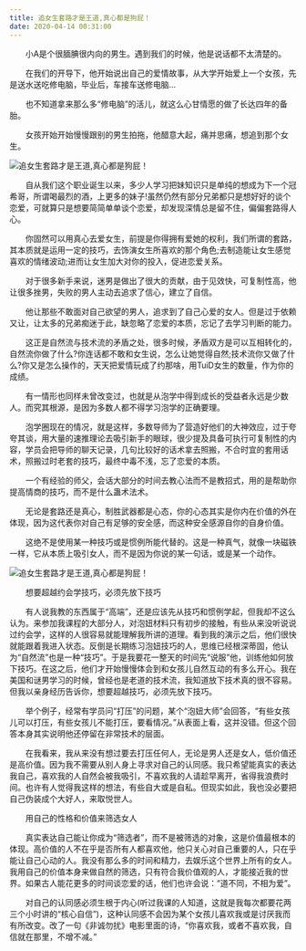 ```yaml
---
title: 追女生套路才是王道,真心都是狗屁！
date: 2020-04-14 00:31:00
---
```




　　小A是个很腼腆很内向的男生。遇到我们的时候，他是说话都不太清楚的。

　　在我们的开导下，他开始说出自己的爱情故事，从大学开始爱上一个女孩，先是送水送吃修电脑，毕业后，车接车送修电脑...

　　也不知道拿来那么多“修电脑”的活儿，就这么心甘情愿的做了长达四年的备胎。

　　女孩开始开始慢慢跟别的男生拍拖，他醋意大起，痛并思痛，想追到那个女生。

![追女生套路才是王道,真心都是狗屁！](/img/6a45d3eb99c493ac425e1129e200fb5d.jpg)

　　自从我们这个职业诞生以来，多少人学习把妹知识只是单纯的想成为下一个冠希哥，所谓喝最烈的酒，上更多的妹子!虽然仍然有部分兄弟都只是想好好的谈个恋爱，可就算只是想要简简单单谈个恋爱，却发现深情总是留不住，偏偏套路得人心。

　　你固然可以用真心去爱女生，前提是你得拥有爱她的权利，我们所谓的套路，其本质就是运用一定的技巧，去饰演女生所喜欢的那个角色;去制造能让女生感觉喜欢的情绪波动;进而让女生加大对你的投入，促进恋爱关系。

　　对于很多新手来说，迷男是做出了很大的贡献，由于见效快，可复制性高，他让很多挫男，失败的男人主动去追求了信心，建立了自信。

　　他让那些不敢面对自己欲望的男人，追求到了自己心爱的女人。但是过于依赖又让，让太多的兄弟痴迷于此，缺忽略了恋爱的本质，忘记了去学习判断的能力。

　　这正是自然流与技术流的矛盾之处，很多时候，矛盾双方是可以互相转化的，自然流你做了什么?你连话都不敢和女生说，怎么让她觉得自然;技术流你又做了什么?你又是怎么操作的，天天把爱情玩成了约那啥，用TuiD女生的数量，作为你的成绩。

　　有一情形也同样未曾改变过，也就是从泡学中得到成长的受益者永远是少数人。而究其根源，是因为多数人都不得学习泡学的正确要理。

　　泡学圈现在的情况，就是这样，多数导师为了营造好他们的大神效应，过于夸夸其谈，用大量的速推理论去吸引新手的眼球，很少提及具备可执行可复制性的内容，学员会把导师的聊天记录，几句比较好的话术拿去照搬，不合时宜的套用话术，照搬过时老套的技巧，最终中毒不浅，忘了恋爱的本质。

　　一个有经验的师父，会话大部分的时间去教心法而不是教招式，用的是帮助你提高情商的技巧，而不是什么蛊术法术。

　　无论是套路还是真心，制胜武器都是心态，你的心态其实是你内在价值的外在体现，因为这代表你对自己有足够的安全感，而这种安全感源自你的自身价值。

　　这绝不是使用某一种技巧或是惯例所能代替的。这是一种真气，就像一块磁铁一样，它从本质上吸引女人，而不是因为你说的某一句话，或是某一个动作。

![追女生套路才是王道,真心都是狗屁！](/img/7be12a258903ddfbacee55bca0981c40.jpg)

　　想要超越约会学技巧，必须先放下技巧

　　有人说我教的东西属于“高端”，还是应该先从技巧和惯例学起，但我却不这么认为。来参加我课程的大部分人，对泡妞材料只有初步的接触，有些从来没听说说过约会学，这样的人很容易就能理解我所讲的道理。看到我的演示之后，他们很快就能跟着我进入状态。反倒是长期练习泡妞技巧的人，思维已经根深蒂固，他认为“自然流”也是一种“技巧”。于是我要花一整天的时间先“说服”他，训练他如何放下技巧。在这之后，他们才开始慢慢体会到和女孩儿自然互动的有多么开心。我在美国和谜男学习的时候，曾经也是老道的技术流，我知道放下技术真的很不容易。但我以亲身经历告诉你，想要超越技巧，必须先放下技巧。

　　举个例子，经常有学员问“打压”的问题，某个“泡妞大师”会回答，“有些女孩儿可以打压，有些女孩儿不能打压，要看情况。”从表面上看，这并没错。但这个回答本身其实说明他还停留在非常技术的层面。

　　在我看来，我从来没有想过要去打压任何人，无论是男人还是女人，低价值还是高价值。因为我不需要从别人身上寻求对自己的认同感。我只希望能真实的表达我自己，喜欢我的人自然会被我吸引，不喜欢我的人请趁早离开，省得我浪费时间。也许有人觉得我这样的想法，有些自大或是自私。但现实如此，我也没必要把自己伪装成个大好人，来取悦世人。

　　用自己的性格和价值来筛选女人

　　真实表达自己能让你成为“筛选者”，而不是被筛选的对象，这是价值最根本的体现。高价值的人不在乎是否所有人都喜欢他，他只关心对自己重要的人，只在乎能让自己心动的人。我没有那么多的时间和精力，去娱乐这个世界上所有的女人。我用自己的价值本身来做自然的筛选，只有符合我价值观的人，才能接近我的世界。如果古人能花更多的时间谈恋爱的话，他们也许会说：“道不同，不相为爱”。

　　对自己的认同感必须生根于内心(听过我课的人知道，这就是我每次都要花两三个小时讲的“核心自信”)，这种认同感不会因为某个女孩儿喜欢我或是讨厌我而有所改变。改了一句《非诚勿扰》电影里面的诗，“你喜欢我，或者不喜欢我，自信就在那里，不增不减。”